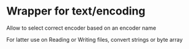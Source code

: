 # Wrapper for text/encoding

Allow to select correct encoder based on an encoder name

For latter use on Reading or Writing files, convert strings or byte array